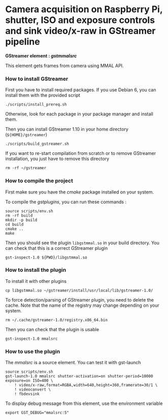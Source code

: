 # Camera acquisition on Raspberry Pi, shutter, ISO and exposure controls and sink video/x-raw in GStreamer pipeline

**GStreamer element : *gstmmalsrc***

This element gets frames from camera using MMAL API.


### How to install GStreamer

First you have to install required packages. If you use Debian 6, you can
install them with the provided script

`./scripts/install_prereq.sh`

Otherwise, look for each package in your package manager and install them.

Then you can install GStreamer 1.10 in your home directory (`${HOME}/gstreamer`)

`./scripts/build_gstreamer.sh`

If you want to re-start compilation from scratch or to remove GStreamer
installation, you just have to remove this directory

`rm -rf ~/gstreamer`

### How to compile the project

First make sure you have the *cmake* package installed on your system.

To compile the *gstplugins*, you can run these commands :

```
source scripts/env.sh
rm -rf build
mkdir -p build
cd build
cmake ..
make
```

Then you should see the plugin `libgstmmal.so` in your build directory.
You can check that this is a correct GStreamer plugin

`gst-inspect-1.0 ${PWD}/libgstmmal.so`

### How to install the plugin

To install it with other plugins

`cp libgstmmal.so ~/gstreamer/install/usr/local/lib/gstreamer-1.0/`

To force detection/parsing of GStreamer plugin, you need to delete the cache.
Note that the name of the registry may change depending on your system.

`rm ~/.cache/gstreamer-1.0/registry.x86_64.bin`

Then you can check that the plugin is usable

`gst-inspect-1.0 mmalsrc`

### How to use the plugin

The *mmalsrc* is a source element. You can test it with gst-launch

```
source scripts/env.sh
gst-launch-1.0 mmalsrc shutter-activation=on shutter-period=10000 exposure=on ISO=400 \
    ! video/x-raw,format=RGBA,width=640,height=360,framerate=30/1 \
	! videoconvert \
    ! fbdevsink
```

To display debug message from this element, use the environment variable

`export GST_DEBUG="mmalsrc:5"`
